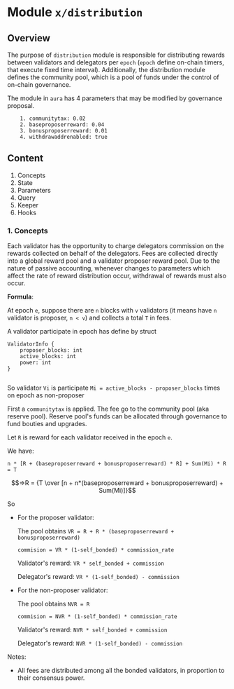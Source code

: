 # Module `x/distribution`

## **Overview**

The purpose of `distribution` module is responsible for distributing rewards between validators and delegators per `epoch` (`epoch` define on-chain timers, that execute fixed time interval). Additionally, the distribution module defines the community pool, which is a pool of funds under the control of on-chain governance.

The module in `aura` has 4 parameters that may be modified by governance proposal.

```
    1. communitytax: 0.02
    2. baseproposerreward: 0.04
    3. bonusproposerreward: 0.01
    4. withdrawaddrenabled: true
```

## **Content**

1. Concepts
2. State
3. Parameters
4. Query
5. Keeper
6. Hooks




### **1. Concepts**

Each validator has the opportunity to charge delegators commission on the rewards collected on behalf of the delegators. Fees are collected directly into a global reward pool and a validator proposer reward pool. Due to the nature of passive accounting, whenever changes to parameters which affect the rate of reward distribution occur, withdrawal of rewards must also occur.

**Formula**:

At epoch `e`, suppose there are `n` blocks with `v` validators (it means have `n` validator is proposer, `n < v`) and collects a total `T` in fees.

A validator participate in epoch has define by struct

```
ValidatorInfo {
    proposer_blocks: int
    active_blocks: int
    power: int
}
    
```

So validator `Vi` is participate `Mi = active_blocks - proposer_blocks` times on epoch as non-proposer

First a `communitytax` is applied. The fee go to the community pool (aka reserve pool). Reserve pool's funds can be allocated through governance to fund bouties and upgrades.

Let `R` is reward for each validator received in the epoch `e`.

We have:
```
n * [R + (baseproposerreward + bonusproposerreward) * R] + Sum(Mi) * R = T
```

$$=>R = {T \over [n + n*(baseproposerreward + bonusproposerreward) + Sum(Mi)]}$$

So

* For the proposer validator:

    The pool obtains `VR = R + R * (baseproposerreward + bonusproposerreward)`
    
    `commision = VR * (1-self_bonded) * commission_rate`
    
    Validator's reward: `VR * self_bonded + commission`

    Delegator's reward: `VR * (1-self_bonded) - commission`

* For the non-proposer validator:

    The pool obtains `NVR = R`
    
    `commision = NVR * (1-self_bonded) * commission_rate`
    
    Validator's reward: `NVR * self_bonded + commission`

    Delegator's reward: `NVR * (1-self_bonded) - commission`


Notes:

* All fees are distributed among all the bonded validators, in proportion to their consensus power.



